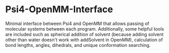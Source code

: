 # Psi4-OpenMM-Interface
Minimal interface between Psi4 and OpenMM that allows passing of molecular systems between each program. Additionally, some helpful tools are included such as spherical addition of solvent (because adding solvent other than water doesn't work with addSolvent in OpenMM), calculation of bond lengths, angles, dihedrals, and unique conformation searching. 
